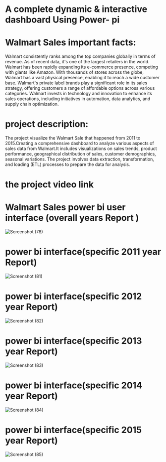 # A complete dynamic & interactive dashboard Using Power- pi

# Walmart Sales important facts: 
Walmart consistently ranks among the top companies globally in terms of revenue. As of recent data, it's one of the largest retailers in the world.
Walmart has been rapidly expanding its e-commerce presence, competing with giants like Amazon. 
With thousands of stores across the globe, Walmart has a vast physical presence, enabling it to reach a wide customer base.
Walmart's private label brands play a significant role in its sales strategy, offering customers a range of affordable options across various categories.
Walmart invests in technology and innovation to enhance its sales operations, including initiatives in automation, data analytics, and supply chain optimization.

# project description:
The project visualize the Walmart Sale that happened from 2011 to 2015.Creating a comprehensive dashboard to analyze various aspects of sales data from Walmart.It includes visualizations on sales trends, product performance, geographical distribution of sales, customer demographics, seasonal variations. The project involves data extraction, transformation, and loading (ETL) processes to prepare the data for analysis.

# the project video link

# Walmart Sales power bi user interface (overall years Report )
![Screenshot (78)](https://github.com/Shivaniipandey/Walmart-Sales-Power-Bi-Dashboard-Project/assets/152076688/ad20b672-2d41-4b29-ba83-b3939e798adc)

# power bi interface(specific 2011 year  Report)
![Screenshot (81)](https://github.com/Shivaniipandey/Walmart-Sales-Power-Bi-Dashboard-Project/assets/152076688/94b32744-5ff8-4c02-86b8-7f1e5fc86681)

# power bi interface(specific 2012 year  Report)
![Screenshot (82)](https://github.com/Shivaniipandey/Walmart-Sales-Power-Bi-Dashboard-Project/assets/152076688/95e95a04-9727-463d-84d7-c33a9d34bd56)

# power bi interface(specific 2013 year  Report)
![Screenshot (83)](https://github.com/Shivaniipandey/Walmart-Sales-Power-Bi-Dashboard-Project/assets/152076688/a772665b-d4ba-43de-bdb7-0b007318be75)

# power bi interface(specific 2014 year  Report)
![Screenshot (84)](https://github.com/Shivaniipandey/Walmart-Sales-Power-Bi-Dashboard-Project/assets/152076688/651b797e-5ce7-4a7f-b5ce-3da4767fa48c)

# power bi interface(specific 2015 year  Report)
![Screenshot (85)](https://github.com/Shivaniipandey/Walmart-Sales-Power-Bi-Dashboard-Project/assets/152076688/08d206d6-1f09-48da-97e8-dcd84f92c223)


